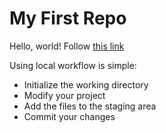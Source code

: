 # My First Repo

Hello, world!
Follow [this link](./)

Using local workflow is simple:

*	Initialize the working directory
*	Modify your project
*	Add the files to the staging area
*	Commit your changes
